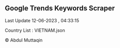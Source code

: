 

## Google Trends Keywords Scraper 
 
Last Update 12-06-2023 , 04:33:15

Country List :
VIETNAM.json



© Abdul Muttaqin 
